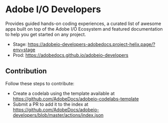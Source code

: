 # Adobe I/O Developers

Provides guided hands-on coding experiences, a curated list of awesome apps built on top of the Adobe I/O Ecosystem and featured documentation to help you get started on any project.

* Stage: https://adobeio-developers-adobedocs.project-helix.page/?env=stage
* Prod: https://adobedocs.github.io/adobeio-developers 

## Contribution

Follow these steps to contribute: 
* Create a codelab using the template available at https://github.com/AdobeDocs/adobeio-codelabs-template
* Submit a PR to add it to the index at https://github.com/AdobeDocs/adobeio-developers/blob/master/actions/index.json

